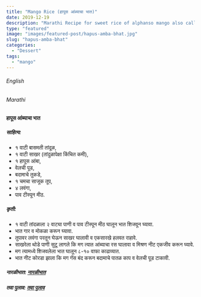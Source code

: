 ```yaml
---
title: "Mango Rice (हापूस आंब्याचा भात)"
date: 2019-12-19
description: "Marathi Recipe for sweet rice of alphanso mango also called locally as hapus amba bhat"
type: "featured"
image: "images/featured-post/hapus-amba-bhat.jpg"
slug: "hapus-amba-bhat"
categories: 
  - "Dessert"
tags:
  - "mango"
---
```


###### English








###### Marathi




#### हापूस आंब्याचा भात 



##### साहित्य:


- १ वाटी बासमती तांदूळ,
- १ वाटी साखर (तांदुळापेक्षा किंचित कमी),
- १ हापूस आंबा,
- वेलची पूड,
- बदामाचे तुकडे,
- १ चमचा साजूक तूप,
- ४ लवंगा,
- पाव टीस्पून मीठ. 



##### कृती:


- १ वाटी तांदळाला २ वाट्या पाणी व पाव टीस्पून मीठ घालून भात शिजवून घ्यावा.
- भात गार व मोकळा करून घ्यावा.
- तुपावर लवंगा परतून घेऊन साखर घालावी व एकसारखे हलवत राहावे.
- साखरेला थोडे पाणी सुटू लागले कि मग त्यात आंब्याचा रस घालावा व मिश्रण नीट एकजीव करून घ्यावे.
- मग त्यामध्ये शिजवलेला भात घालून ८-१० वाफा काढाव्यात.
- भात नीट कोरडा झाला कि मग गॅस बंद करून बदामाचे पातळ काप व वेलची पूड टाकावी.



##### नारळीभात: [नारळीभात](/narali-bhat) 
##### तवा पुलाव: [तवा पुलाव](/tawa-pulao) 